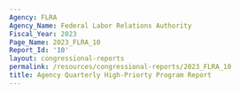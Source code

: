 ```yaml
---
Agency: FLRA
Agency_Name: Federal Labor Relations Authority
Fiscal_Year: 2023
Page_Name: 2023_FLRA_10
Report_Id: '10'
layout: congressional-reports
permalink: /resources/congressional-reports/2023_FLRA_10
title: Agency Quarterly High-Priorty Program Report
---
```

